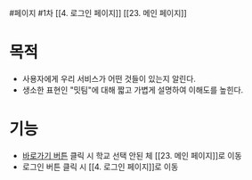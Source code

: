 #페이지 #1차 
[[4. 로그인 페이지]]
[[23. 메인 페이지]]


# 목적
- 사용자에게 우리 서비스가 어떤 것들이 있는지 알린다.
- 생소한 표현인 "밋팀"에 대해 짧고 가볍게 설명하여 이해도를 높힌다.


# 기능


- <U>바로가기 버튼</U> 클릭 시 학교 선택 안된 체 [[23. 메인 페이지]]로 이동
- 로그인 버튼 클릭 시 [[4. 로그인 페이지]]로 이동